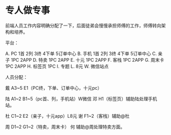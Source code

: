 # 专人做专事

前端人员工作内容明确分配了一下，后面徒弟会慢慢承担师傅的工作，师傅转向架构和培养。

平台：

A. PC     1首 2列 3终 4下单 5订单中心
B. 手机   1首 2列 3终 4下单 5订单中心
C. 亲子   1PC 2APP
D. 特卖   1PC 2APP
E. 十元   1PC 2APP
F. 客栈   1PC 2APP
G. 周末卡 1PC 2APP
H. 标签页 1PC
I. 专题
L. 8元
W. 微信站点

人员分配：

戴 A3~5 E1（PC终，下单、订单中心，十元pc）

陆 A1~2 B1~5（pc首、列，手机站）W微信
邓 H1（标签页）辅助陆处理手机站。

杜 C1~2 E2（亲子，十元app）L8元
谢 F1~2（客栈）辅助@杜

周 D1~2 G1~2（特卖，周末卡）
何 辅助@周处理特卖方面。

